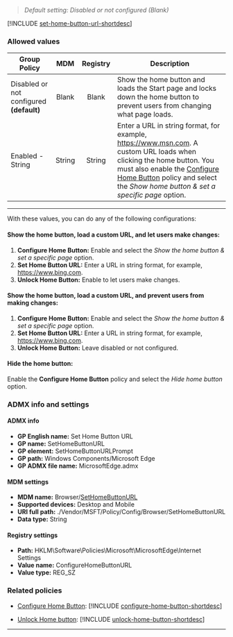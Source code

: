 <!-- ## Set Home Button URL
>*Supported versions: Microsoft Edge on Windows 10, next major version*<br> -->
>*Default setting: Disabled or not configured (Blank)*

[!INCLUDE [set-home-button-url-shortdesc](../shortdesc/set-home-button-url-shortdesc.md)]

### Allowed values

|Group Policy  |MDM |Registry |Description |
|---|:---:|:---:|---|
|Disabled or not configured<br>**(default)** |Blank |Blank |Show the home button and loads the Start page and locks down the home button to prevent users from changing what page loads. |
|Enabled - String |String |String |Enter a URL in string format, for example, https://www.msn.com. A custom URL loads when clicking the home button.  You must also enable the [Configure Home Button](../new-policies.md#configure-home-button) policy and select the _Show home button & set a specific page_ option.  |
---

With these values, you can do any of the following configurations:

#### Show the home button, load a custom URL, and let users make changes:
1. **Configure Home Button:** Enable and select the _Show the home button & set a specific page_ option.
2. **Set Home Button URL:** Enter a URL in string format, for example, https://www.bing.com. 
3. **Unlock Home Button:** Enable to let users make changes.

#### Show the home button, load a custom URL, and prevent users from making changes:
1. **Configure Home Button:** Enable and select the _Show the home button & set a specific page_ option.
2. **Set Home Button URL:** Enter a URL in string format, for example, https://www.bing.com.
3. **Unlock Home Button:** Leave disabled or not configured.

#### Hide the home button:
Enable the **Configure Home Button** policy and select the _Hide home button_ option.


### ADMX info and settings
#### ADMX info
- **GP English name:** Set Home Button URL
- **GP name:** SetHomeButtonURL
- **GP element:** SetHomeButtonURLPrompt
- **GP path:** Windows Components/Microsoft Edge
- **GP ADMX file name:** MicrosoftEdge.admx

#### MDM settings
- **MDM name:** Browser/[SetHomeButtonURL](../new-policies.md#set-home-button-url)
- **Supported devices:** Desktop and Mobile
- **URI full path:** ./Vendor/MSFT/Policy/Config/Browser/SetHomeButtonURL 
- **Data type:** String

#### Registry settings
- **Path:** HKLM\Software\Policies\Microsoft\MicrosoftEdge\Internet Settings
- **Value name:** ConfigureHomeButtonURL
- **Value type:** REG_SZ

### Related policies

- [Configure Home Button](../new-policies.md#configure-home-button): [!INCLUDE [configure-home-button-shortdesc](../shortdesc/configure-home-button-shortdesc.md)]

- [Unlock Home button](../new-policies.md#unlock-home-button): [!INCLUDE [unlock-home-button-shortdesc](../shortdesc/unlock-home-button-shortdesc.md)]

<hr>
